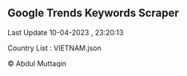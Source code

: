 

## Google Trends Keywords Scraper 
 
Last Update 10-04-2023 , 23:20:13

Country List :
VIETNAM.json



© Abdul Muttaqin 
